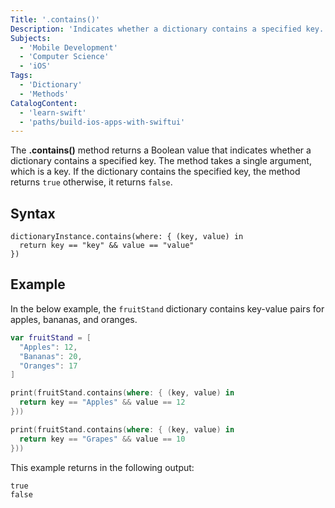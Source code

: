 ```yaml
---
Title: '.contains()'
Description: 'Indicates whether a dictionary contains a specified key.'
Subjects:
  - 'Mobile Development'
  - 'Computer Science'
  - 'iOS'
Tags:
  - 'Dictionary'
  - 'Methods'
CatalogContent:
  - 'learn-swift'
  - 'paths/build-ios-apps-with-swiftui'
---
```


The **.contains()** method returns a Boolean value that indicates whether a dictionary contains a specified key. The method takes a single argument, which is a key. If the dictionary contains the specified key, the method returns `true` otherwise, it returns `false`.

## Syntax

```pseudo
dictionaryInstance.contains(where: { (key, value) in
  return key == "key" && value == "value"
})
```

## Example

In the below example, the `fruitStand` dictionary contains key-value pairs for apples, bananas, and oranges.

```swift
var fruitStand = [
  "Apples": 12,
  "Bananas": 20,
  "Oranges": 17
]

print(fruitStand.contains(where: { (key, value) in
  return key == "Apples" && value == 12
}))

print(fruitStand.contains(where: { (key, value) in
  return key == "Grapes" && value == 10
}))
```

This example returns in the following output:

```shell
true
false
```
